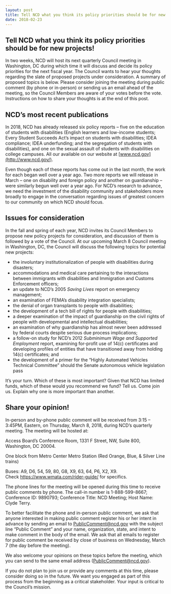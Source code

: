 ```yaml
---
layout: post
title: Tell NCD what you think its policy priorities should be for new projects!
date: 2018-02-23
---
```

## **Tell NCD what you think its policy priorities should be for new projects!**

In two weeks, NCD will host its next quarterly Council meeting in Washington, DC during which time it will discuss and decide its policy priorities for the next fiscal year. The Council wants to hear your thoughts regarding the slate of proposed projects under consideration. A summary of proposed topics is below. Please consider joining the meeting during public comment (by phone or in-person) or sending us an email ahead of the meeting, so the Council Members are aware of your votes before the vote. Instructions on how to share your thoughts is at the end of this post.

## **NCD’s most recent publications**

In 2018, NCD has already released six policy reports – five on the education of students with disabilities (English learners and low-income students; Every Student Succeeds Act’s impact on students with disabilities; IDEA compliance; IDEA underfunding; and the segregation of students with disabilities), and one on the sexual assault of students with disabilities on college campuses. All our available on our website at [www.ncd.gov](http://www.ncd.gov/).

Even though each of these reports has come out in the last month, the work for each began well over a year ago. Two more reports we will release in March – one on disability and foreign policy and another on guardianship – were similarly begun well over a year ago. For NCD’s research to advance, we need the investment of the disability community and stakeholders more broadly to engage in the conversation regarding issues of greatest concern to our community on which NCD should focus.

## **Issues for consideration**

In the fall and spring of each year, NCD invites its Council Members to propose new policy projects for consideration, and discussion of them is followed by a vote of the Council. At our upcoming March 8 Council meeting in Washington, DC, the Council will discuss the following topics for potential new projects:

* the involuntary institutionalization of people with disabilities during disasters;
* accommodations and medical care pertaining to the interactions between immigrants with disabilities and Immigration and Customs Enforcement officers;
* an update to NCD’s 2005 *Saving Lives* report on emergency management;
* an examination of FEMA’s disability integration specialists;
* the denial of organ transplants to people with disabilities;
* the development of a tech bill of rights for people with disabilities;
* a deeper examination of the impact of guardianship on the civil rights of people with developmental and intellectual disabilities;
* an examination of why guardianship has almost never been addressed by federal courts despite serious due process implications;
* a follow-on study for NCD’s 2012 *Subminimum Wage and Supported Employment* report, examining for-profit use of 14(c) certificates and developing profiles of entities that have transitioned away from holding 14(c) certificates; and
* the development of a primer for the “Highly Automated Vehicles Technical Committee” should the Senate autonomous vehicle legislation pass

It’s your turn. Which of these is most important? Given that NCD has limited funds, which of these would you recommend we fund? Tell us. Come join us. Explain why one is more important than another.

## **Share your opinion!**

In-person and by-phone public comment will be received from 3:15 – 3:45PM, Eastern, on Thursday, March 8, 2018, during NCD’s quarterly meeting. The meeting will be hosted at:

Access Board’s Conference Room, 1331 F Street, NW, Suite 800, Washington, DC 20004.

One block from Metro Center Metro Station (Red Orange, Blue, & Silver Line trains)

Buses: A9, D6, 54, 59, 80, G8, X9, 63, 64, P6, X2, X9. Check <https://www.wmata.com/rider-guide/> for specifics.

The phone lines for the meeting will be opened during this time to receive public comments by phone. The call-in number is 1-888-599-8667; Conference ID: 9890793; Conference Title: NCD Meeting; Host Name: Clyde Terry.

To better facilitate the phone and in-person public comment, we ask that anyone interested in making public comment register his or her intent in advance by sending an email to [PublicComment@ncd.gov](mailto:PublicComment@ncd.gov) with the subject line “Public Comment” and your name, organization, state, and intent to make comment in the body of the email. We ask that all emails to register for public comment be received by close of business on Wednesday, March 7 (the day before the meeting).

We also welcome your opinions on these topics before the meeting, which you can send to the same email address ([PublicComment@ncd.gov](mailto:PublicComment@ncd.gov)).

If you do not plan to join us or provide any comments at this time, please consider doing so in the future. We want you engaged as part of this process from the beginning as a critical stakeholder. Your input is critical to the Council’s mission.